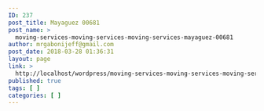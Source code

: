 ```yaml
---
ID: 237
post_title: Mayaguez 00681
post_name: >
  moving-services-moving-services-moving-services-mayaguez-00681
author: mrgabonijeff@gmail.com
post_date: 2018-03-28 01:36:31
layout: page
link: >
  http://localhost/wordpress/moving-services-moving-services-moving-services-mayaguez-00681/
published: true
tags: [ ]
categories: [ ]
---
```

